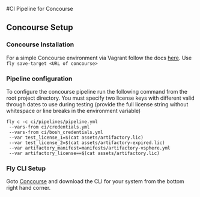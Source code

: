 #CI Pipeline for Concourse

## Concourse Setup

### Concourse Installation

For a simple Concourse environment via Vagrant follow the docs [here](http://concourse.ci/deploying-with-vagrant.html).
Use `fly save-target <URL of concourse>`

### Pipeline configuration

To configure the concourse pipeline run the following command from the root project directory. You must specify two license keys with different valid through dates to use during testing (provide the full license string without whitespace or line breaks in the environment variable)

```
fly c -c ci/pipelines/pipeline.yml
 --vars-from ci/credentials.yml
 --vars-from ci/bosh_credentials.yml
 --var test_license_1=$(cat assets/artifactory.lic)
 --var test_license_2=$(cat assets/artifactory-expired.lic)
 --var artifactory_manifest=manifests/artifactory-vsphere.yml
 --var artifactory_license==$(cat assets/artifactory.lic)
```

### Fly CLI Setup

Goto [Concourse](http://192.168.100.4:8080/pipelines/main) and download the CLI for your system from the bottom right hand corner.
